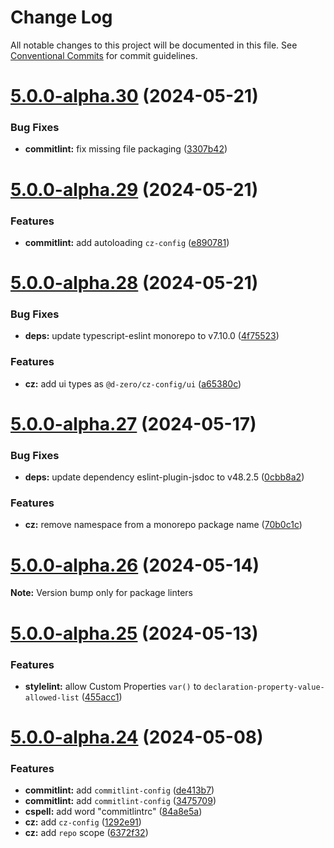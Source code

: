# Change Log

All notable changes to this project will be documented in this file.
See [Conventional Commits](https://conventionalcommits.org) for commit guidelines.

# [5.0.0-alpha.30](https://github.com/d-zero-dev/linters/compare/v5.0.0-alpha.29...v5.0.0-alpha.30) (2024-05-21)

### Bug Fixes

- **commitlint:** fix missing file packaging ([3307b42](https://github.com/d-zero-dev/linters/commit/3307b4293c3079daefbc53362ee282ff3a60da27))

# [5.0.0-alpha.29](https://github.com/d-zero-dev/linters/compare/v5.0.0-alpha.28...v5.0.0-alpha.29) (2024-05-21)

### Features

- **commitlint:** add autoloading `cz-config` ([e890781](https://github.com/d-zero-dev/linters/commit/e890781abd457b3e7c0eaf3614a600181efaf8b3))

# [5.0.0-alpha.28](https://github.com/d-zero-dev/linters/compare/v5.0.0-alpha.27...v5.0.0-alpha.28) (2024-05-21)

### Bug Fixes

- **deps:** update typescript-eslint monorepo to v7.10.0 ([4f75523](https://github.com/d-zero-dev/linters/commit/4f755231a02318ec87ddf5c297600283ba71ca0d))

### Features

- **cz:** add ui types as `@d-zero/cz-config/ui` ([a65380c](https://github.com/d-zero-dev/linters/commit/a65380cb4198d6a8d645dc639d8407d9bc2105b6))

# [5.0.0-alpha.27](https://github.com/d-zero-dev/linters/compare/v5.0.0-alpha.26...v5.0.0-alpha.27) (2024-05-17)

### Bug Fixes

- **deps:** update dependency eslint-plugin-jsdoc to v48.2.5 ([0cbb8a2](https://github.com/d-zero-dev/linters/commit/0cbb8a26e24b230a55c9f252894943ff9e8d8c04))

### Features

- **cz:** remove namespace from a monorepo package name ([70b0c1c](https://github.com/d-zero-dev/linters/commit/70b0c1c3217ab98d5ceb12b79293c3391c94b4ce))

# [5.0.0-alpha.26](https://github.com/d-zero-dev/linters/compare/v5.0.0-alpha.25...v5.0.0-alpha.26) (2024-05-14)

**Note:** Version bump only for package linters

# [5.0.0-alpha.25](https://github.com/d-zero-dev/linters/compare/v5.0.0-alpha.24...v5.0.0-alpha.25) (2024-05-13)

### Features

- **stylelint:** allow Custom Properties `var()` to `declaration-property-value-allowed-list` ([455acc1](https://github.com/d-zero-dev/linters/commit/455acc1079fa36ea87177179dab7107dd71e5958))

# [5.0.0-alpha.24](https://github.com/d-zero-dev/linters/compare/v5.0.0-alpha.23...v5.0.0-alpha.24) (2024-05-08)

### Features

- **commitlint:** add `commitlint-config` ([de413b7](https://github.com/d-zero-dev/linters/commit/de413b721e83a9fc07a09b46f6f89aa88192c562))
- **commitlint:** add `commitlint-config` ([3475709](https://github.com/d-zero-dev/linters/commit/347570931d7283926969be3d6bd8697fb396c334))
- **cspell:** add word \"commitlintrc\" ([84a8e5a](https://github.com/d-zero-dev/linters/commit/84a8e5a2c2e0111143e3169d86ebb9bb7522807b))
- **cz:** add `cz-config` ([1292e91](https://github.com/d-zero-dev/linters/commit/1292e91286e3804df24375c3b92590c856c59353))
- **cz:** add `repo` scope ([6372f32](https://github.com/d-zero-dev/linters/commit/6372f32e6dbe2c50dbc601d51db8556e5e33c7e4))
